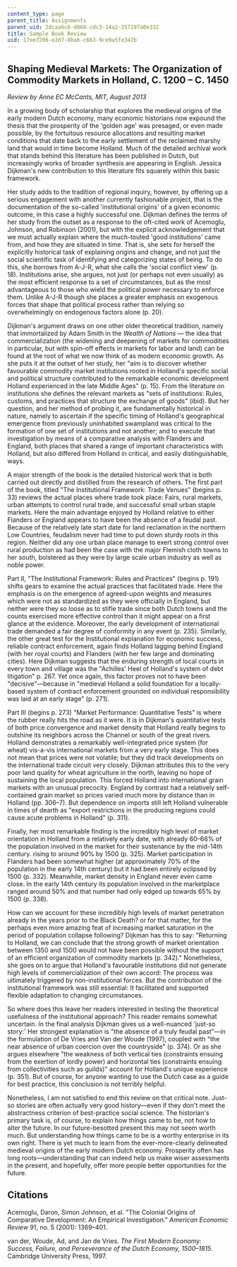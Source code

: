 ```yaml
---
content_type: page
parent_title: Assignments
parent_uid: 2dcaa6c6-d868-cdc3-14a2-257197a0e332
title: Sample Book Review
uid: 17ee7206-e2d7-8bab-c663-9ce9a5fe342b
---
```


Shaping Medieval Markets: The Organization of Commodity Markets in Holland, C. 1200 – C. 1450
---------------------------------------------------------------------------------------------

_Review by Anne EC McCants, MIT, August 2013_

In a growing body of scholarship that explores the medieval origins of the early modern Dutch economy, many economic historians now expound the thesis that the prosperity of the 'golden age' was presaged, or even made possible, by the fortuitous resource allocations and resulting market conditions that date back to the early settlement of the reclaimed marshy land that would in time become Holland. Much of the detailed archival work that stands behind this literature has been published in Dutch, but increasingly works of broader synthesis are appearing in English. Jessica Dijkman's new contribution to this literature fits squarely within this basic framework.

Her study adds to the tradition of regional inquiry, however, by offering up a serious engagement with another currently fashionable project, that is the documentation of the so-called 'institutional origins' of a given economic outcome, in this case a highly successful one. Dijkman defines the terms of her study from the outset as a response to the oft-cited work of Acemoglu, Johnson, and Robinson (2001), but with the explicit acknowledgement that we must actually explain where the much-touted 'good institutions' came from, and how they are situated in time. That is, she sets for herself the explicitly historical task of explaining origins and change, and not just the social scientific task of identifying and categorizing states of being. To do this, she borrows from A-J-R, what she calls the 'social conflict view' (p. 18). Institutions arise, she argues, not just (or perhaps not even usually) as the most efficient response to a set of circumstances, but as the most advantageous to those who wield the political power necessary to enforce them. Unlike A-J-R though she places a greater emphasis on exogenous forces that shape that political process rather than relying so overwhelmingly on endogenous factors alone (p. 20).

Dijkman's argument draws on one other older theoretical tradition, namely that immortalized by Adam Smith in the _Wealth of Nations_ — the idea that commercialization (the widening and deepening of markets for commodities in particular, but with spin-off effects in markets for labor and land) can be found at the root of what we now think of as modern economic growth. As she puts it at the outset of her study, her "aim is to discover whether favourable commodity market institutions rooted in Holland's specific social and political structure contributed to the remarkable economic development Holland experienced in the late Middle Ages" (p. 15). From the literature on institutions she defines the relevant markets as "sets of institutions: Rules, customs, and practices that structure the exchange of goods" (ibid). But her question, and her method of probing it, are fundamentally historical in nature, namely to ascertain if the specific timing of Holland's geographical emergence from previously uninhabited swampland was critical to the formation of one set of institutions and not another; and to execute that investigation by means of a comparative analysis with Flanders and England, both places that shared a range of important characteristics with Holland, but also differed from Holland in critical, and easily distinguishable, ways.

A major strength of the book is the detailed historical work that is both carried out directly and distilled from the research of others. The first part of the book, titled "The Institutional Framework: Trade Venues" (begins p. 33) reviews the actual places where trade took place: Fairs, rural markets, urban attempts to control rural trade, and successful small urban staple markets. Here the main advantage enjoyed by Holland relative to either Flanders or England appears to have been the absence of a feudal past. Because of the relatively late start date for land reclamation in the northern Low Countries, feudalism never had time to put down sturdy roots in this region. Neither did any one urban place manage to exert strong control over rural production as had been the case with the major Flemish cloth towns to her south, bolstered as they were by large scale urban industry as well as noble power.

Part II, "The Institutional Framework: Rules and Practices" (begins p. 191) shifts gears to examine the actual practices that facilitated trade. Here the emphasis is on the emergence of agreed-upon weights and measures which were not as standardized as they were officially in England, but neither were they so loose as to stifle trade since both Dutch towns and the counts exercised more effective control than it might appear on a first glance at the evidence. Moreover, the early development of international trade demanded a fair degree of conformity in any event (p. 235). Similarly, the other great test for the Institutional explanation for economic success, reliable contract enforcement, again finds Holland lagging behind England (with her royal courts) and Flanders (with her few large and dominating cities). Here Dijkman suggests that the enduring strength of local courts in every town and village was the "Achilles' Heel of Holland's system of debt litigation" p. 267. Yet once again, this factor proves not to have been "decisive"—because in "medieval Holland a solid foundation for a locally-based system of contract enforcement grounded on individual responsibility was laid at an early stage" (p. 271).

Part III (begins p. 273) "Market Performance: Quantitative Tests" is where the rubber really hits the road as it were. It is in Dijkman's quantitative tests of both price convergence and market density that Holland really begins to outshine its neighbors across the Channel or south of the great rivers. Holland demonstrates a remarkably well-integrated price system (for wheat) vis-a-vis international markets from a very early stage. This does not mean that prices were not volatile; but they did track developments on the international trade circuit very closely. Dijkman attributes this to the very poor land quality for wheat agriculture in the north, leaving no hope of sustaining the local population. This forced Holland into international grain markets with an unusual precocity. England by contrast had a relatively self-contained grain market so prices varied much more by distance than in Holland (pp. 306–7). But dependence on imports still left Holland vulnerable in times of dearth as "export restrictions in the producing regions could cause acute problems in Holland" (p. 311).

Finally, her most remarkable finding is the incredibly high level of market orientation in Holland from a relatively early date, with already 60–66% of the population involved in the market for their sustenance by the mid-14th century. rising to around 90% by 1500 (p. 325). Market participation in Flanders had been somewhat higher (at approximately 70% of the population in the early 14th century) but it had been entirely eclipsed by 1500 (p. 332). Meanwhile, market density in England never even came close. In the early 14th century its population involved in the marketplace ranged around 50% and that number had only edged up towards 65% by 1500 (p. 338).

How can we account for these incredibly high levels of market penetration already in the years prior to the Black Death? or for that matter, for the perhaps even more amazing feat of increasing market saturation in the period of population collapse following? Dijkman has this to say: "Returning to Holland, we can conclude that the strong growth of market orientation between 1350 and 1500 would not have been possible without the support of an efficient organization of commodity markets (p. 342)." Nonetheless, she goes on to argue that Holland's favourable institutions did not generate high levels of commercialization of their own accord: The process was ultimately triggered by non-institutional forces. But the contribution of the institutional framework was still essential: It facilitated and supported flexible adaptation to changing circumstances.

So where does this leave her readers interested in testing the theoretical usefulness of the institutional approach? This reader remains somewhat uncertain. In the final analysis Dijkman gives us a well-nuanced 'just-so story:' Her strongest explanation is "the absence of a truly feudal past"—in the formulation of De Vries and Van der Woude (1997), coupled with "the near absence of urban coercion over the countryside" (p. 374). Or as she argues elsewhere "the weakness of both vertical ties (constraints ensuing from the exertion of lordly power) and horizontal ties (constraints ensuing from collectivities such as guilds)" account for Holland's unique experience (p. 351). But of course, for anyone wanting to use the Dutch case as a guide for best practice, this conclusion is not terribly helpful.

Nonetheless, I am not satisfied to end this review on that critical note. Just-so stories are often actually very good history—even if they don't meet the abstractness criterion of best-practice social science. The historian's primary task is, of course, to explain how things came to be, not how to alter the future. In our future-besotted present this may not seem worth much. But understanding how things came to be is a worthy enterprise in its own right. There is yet much to learn from the ever-more-clearly delineated medieval origins of the early modern Dutch economy. Prosperity often has long roots—understanding that can indeed help us make wiser assessments in the present, and hopefully, offer more people better opportunities for the future.

Citations
---------

Acemoglu, Daron, Simon Johnson, et al. "The Colonial Origins of Comparative Development: An Empirical Investigation." _American Economic Review_ 91, no. 5 (2001): 1369–401.

van der, Woude, Ad, and Jan de Vries. _The First Modern Economy: Success, Failure, and Perseverance of the Dutch Economy, 1500–1815_. Cambridge University Press, 1997.